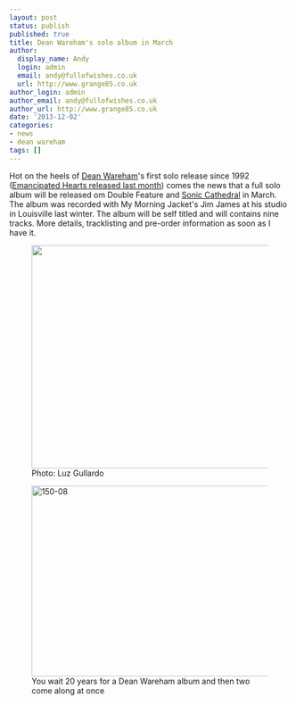 ```yaml
---
layout: post
status: publish
published: true
title: Dean Wareham's solo album in March
author:
  display_name: Andy
  login: admin
  email: andy@fullofwishes.co.uk
  url: http://www.grange85.co.uk
author_login: admin
author_email: andy@fullofwishes.co.uk
author_url: http://www.grange85.co.uk
date: '2013-12-02'
categories:
- news
- dean wareham
tags: []
---
```

<p>Hot on the heels of <a href="http://deanwareham.com/">Dean Wareham</a>'s first solo release since 1992 (<a href="/2013/11/04/dean-warehams-emancipated-hearts-out-today/">Emancipated Hearts released last month</a>) comes the news that a full solo album will be released om Double Feature and <a href="http://www.soniccathedral.co.uk/">Sonic Cathedral</a> in March. The album was recorded with My Morning Jacket's Jim James at his studio in Louisville last winter. The album will be self titled and will contains nine tracks. More details, tracklisting and pre-order information as soon as I have it.</p>
<p><figure class="caption aligncenter"><img src="https://media.fullofwishes.co.uk/05-dean_wareham/pictures/DeanWareham_Gallardo.jpg" width="600" height="400" class /><figcaption class="caption-text"> Photo: Luz Gullardo</figcaption></figure>
<p><figure class="caption aligncenter"><a href="http://www.flickr.com/photos/cliveabrown/3039461784" title="150-08 by Clive A Brown, on Flickr"><img src="https://farm4.staticflickr.com/3250/3039461784_29fe746920.jpg" width="500" height="342" alt="150-08"></a><figcaption class="caption-text"> You wait 20 years for a Dean Wareham album and then two come along at once</figcaption></figure></p>
